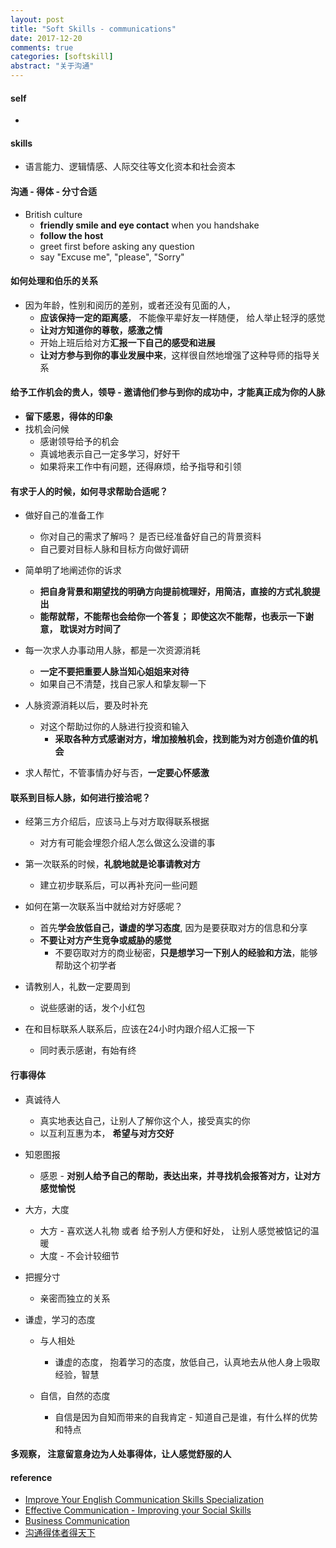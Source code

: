```yaml
---
layout: post
title: "Soft Skills - communications"
date: 2017-12-20
comments: true
categories: [softskill]
abstract: "关于沟通"
--- 
```


#### self 
  *  


#### skills
  * 语言能力、逻辑情感、人际交往等文化资本和社会资本 


#### 沟通 - 得体 - 分寸合适  
  * British culture 
    - **friendly smile and eye contact** when you handshake  
    - **follow the host** 
    - greet first before asking any question 
    - say "Excuse me", "please", "Sorry" 

#### 如何处理和伯乐的关系 
  * 因为年龄，性别和阅历的差别，或者还没有见面的人，
    - **应该保持一定的距离感**， 不能像平辈好友一样随便， 给人举止轻浮的感觉  
    - **让对方知道你的尊敬，感激之情** 
    - 开始上班后给对方**汇报一下自己的感受和进展** 
    - **让对方参与到你的事业发展中来**，这样很自然地增强了这种导师的指导关系 

#### 给予工作机会的贵人，领导 - 邀请他们参与到你的成功中，才能真正成为你的人脉  
  * **留下感恩，得体的印象**  
  * 找机会问候  
    - 感谢领导给予的机会  
    - 真诚地表示自己一定多学习，好好干  
    - 如果将来工作中有问题，还得麻烦，给予指导和引领  

#### 有求于人的时候，如何寻求帮助合适呢？  
  * 做好自己的准备工作 
    - 你对自己的需求了解吗？  是否已经准备好自己的背景资料  
    - 自己要对目标人脉和目标方向做好调研  
      
  * 简单明了地阐述你的诉求  
    - **把自身背景和期望找的明确方向提前梳理好，用简洁，直接的方式礼貌提出** 
    - **能帮就帮，不能帮也会给你一个答复； 即使这次不能帮，也表示一下谢意， 耽误对方时间了**  

  * 每一次求人办事动用人脉，都是一次资源消耗  
    - **一定不要把重要人脉当知心姐姐来对待**   
    - 如果自己不清楚，找自己家人和挚友聊一下 

  * 人脉资源消耗以后，要及时补充  
    - 对这个帮助过你的人脉进行投资和输入  
      + **采取各种方式感谢对方，增加接触机会，找到能为对方创造价值的机会**  

  * 求人帮忙，不管事情办好与否，**一定要心怀感激**  

#### 联系到目标人脉，如何进行接洽呢？  
  * 经第三方介绍后，应该马上与对方取得联系根据 
    - 对方有可能会埋怨介绍人怎么做这么没谱的事  

  * 第一次联系的时候，**礼貌地就是论事请教对方** 
    - 建立初步联系后，可以再补充问一些问题  

  * 如何在第一次联系当中就给对方好感呢？  
    - 首先**学会放低自己，谦虚的学习态度**, 因为是要获取对方的信息和分享
    - **不要让对方产生竞争或威胁的感觉**  
      + 不要窃取对方的商业秘密，**只是想学习一下别人的经验和方法**，能够帮助这个初学者  

  * 请教别人，礼数一定要周到  
    - 说些感谢的话，发个小红包  

  * 在和目标联系人联系后，应该在24小时内跟介绍人汇报一下
    - 同时表示感谢，有始有终  

#### 行事得体  
  * 真诚待人  
    - 真实地表达自己，让别人了解你这个人，接受真实的你 
    - 以互利互惠为本， **希望与对方交好**  

  * 知恩图报 
    - 感恩 - **对别人给予自己的帮助，表达出来，并寻找机会报答对方，让对方感觉愉悦**  

  * 大方，大度 
    - 大方 - 喜欢送人礼物 或者 给予别人方便和好处， 让别人感觉被惦记的温暖    
    - 大度 - 不会计较细节 

  * 把握分寸 
    - 亲密而独立的关系 

  * 谦虚，学习的态度  
    - 与人相处   
      + 谦虚的态度， 抱着学习的态度，放低自己，认真地去从他人身上吸取经验，智慧  

    - 自信，自然的态度 
      + 自信是因为自知而带来的自我肯定 - 知道自己是谁，有什么样的优势和特点  

#### 多观察， 注意留意身边为人处事得体，让人感觉舒服的人 


#### reference
* [Improve Your English Communication Skills Specialization](https://www.coursera.org/specializations/improve-english)
* [Effective Communication - Improving your Social Skills](https://www.anxietybc.com/self-help/effective-communication-improving-your-social-skills)
* [Business Communication](https://courses.edx.org/courses/course-v1:RITx+SKILLS101x+3T2017/course/)
* [沟通得体者得天下](http://nulishehui.blog.caixin.com/archives/178048)